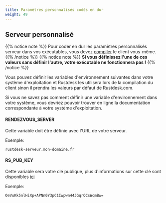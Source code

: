 ```yaml
---
title: Paramètres personnalisés codés en dur
weight: 49
---
```


## Serveur personnalisé
{{% notice note %}}
Pour coder en dur les paramètres personnalisés serveur dans vos exécutables, vous devez [compiler](/docs/fr/dev/build/) le client vous-même.
{{% /notice %}}
{{% notice note %}}
**Si vous définissez l'une de ces valeurs sans définir l'autre, votre exécutable ne fonctionnera pas !**
{{% /notice %}}

Vous pouvez définir les variables d'environnement suivantes dans votre système d'exploitation et Rustdesk les utilisera lors de la compilation du client sinon il prendra les valeurs par défaut de Rustdesk.com.

Si vous ne savez pas comment définir une variable d'environnement dans votre système, vous devriez pouvoir trouver en ligne la documentation correspondante à votre système d'exploitation.

#### RENDEZVOUS_SERVER
Cette variable doit être définie avec l'URL de votre serveur.

Exemple:
```
rustdesk-serveur.mon-domaine.fr
```

#### RS_PUB_KEY
Cette variable sera votre clé publique, plus d'informations sur cette clé sont disponibles [ici](/docs/fr/self-host/install/#clé)


Exemple:
```
OeVuKk5nlHiXp+APNn0Y3pC1Iwpwn44JGqrQCsWqmBw=
```
